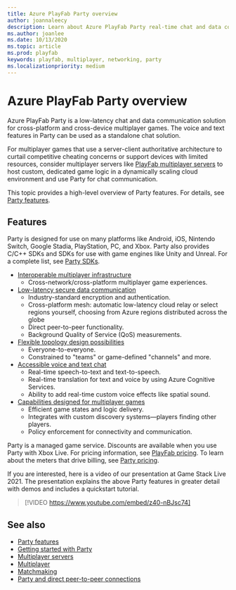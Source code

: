 ```yaml
---
title: Azure PlayFab Party overview
author: joannaleecy
description: Learn about Azure PlayFab Party real-time chat and data communication libraries for your game.
ms.author: joanlee
ms.date: 10/13/2020
ms.topic: article
ms.prod: playfab
keywords: playfab, multiplayer, networking, party
ms.localizationpriority: medium
---
```


# Azure PlayFab Party overview

Azure PlayFab Party is a low-latency chat and data communication solution for cross-platform and cross-device multiplayer games. The voice and text features in Party can be used as a standalone chat solution.

For multiplayer games that use a server-client authoritative architecture to curtail competitive cheating concerns or support devices with limited resources, consider multiplayer servers like [PlayFab multiplayer servers](../servers/index.md) to host custom, dedicated game logic in a dynamically scaling cloud environment and use Party for chat communication.

This topic provides a high-level overview of Party features. For details, see [Party features](party-features.md).  

## Features

Party is designed for use on many platforms like Android, iOS, Nintendo Switch, Google Stadia, PlayStation, PC, and Xbox. Party also provides C/C++ SDKs and SDKs for use with game engines like Unity and Unreal. For a complete list, see [Party SDKs](party-sdks.md).

* [Interoperable multiplayer infrastructure](party-features.md#interoperable-multiplayer-infrastructure)
    * Cross-network/cross-platform multiplayer game experiences.
* [Low-latency secure data communication](party-features.md#low-latency-secure-data-communication)
    * Industry-standard encryption and authentication.
    * Cross-platform mesh: automatic low-latency cloud relay or select regions yourself, choosing from Azure regions distributed across the globe
    * Direct peer-to-peer functionality.
    * Background Quality of Service (QoS) measurements.
* [Flexible topology design possibilities](party-features.md#flexible-topology-design-possibilities)
    * Everyone-to-everyone.
    * Constrained to "teams" or game-defined "channels" and more.
* [Accessible voice and text chat](party-features.md#accessible-voice-and-text-chat)
    * Real-time speech-to-text and text-to-speech.
    * Real-time translation for text and voice by using Azure Cognitive Services.
    * Ability to add real-time custom voice effects like spatial sound.
* [Capabilities designed for multiplayer games](party-features.md#capabilities-designed-for-multiplayer-games)
    * Efficient game states and logic delivery.
    * Integrates with custom discovery systems&mdash;players finding other players.
    * Policy enforcement for connectivity and communication.

Party is a managed game service. Discounts are available when you use Party with Xbox Live. For pricing information, see [PlayFab pricing](https://playfab.com/pricing/). To learn about the meters that drive billing, see [Party pricing](pricing.md).

If you are interested, here is a video of our presentation at Game Stack Live 2021. The presentation explains the above Party features in greater detail with demos and includes a quickstart tutorial. 

> [!VIDEO https://www.youtube.com/embed/z40-nBJsc74]

## See also

* [Party features](party-features.md)
* [Getting started with Party](party-getting-started.md)
* [Multiplayer servers](../servers/index.md)
* [Multiplayer](../mpintro.md)
* [Matchmaking](../matchmaking/index.md)
* [Party and direct peer-to-peer connections](concepts-direct-peer-connectivity.md)
